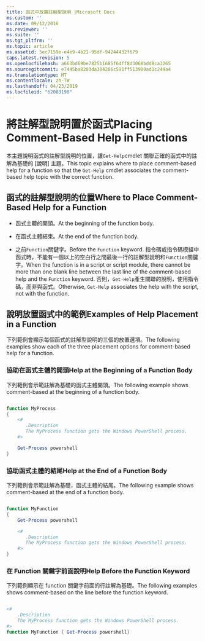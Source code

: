 ```yaml
---
title: 函式中放置註解型說明 |Microsoft Docs
ms.custom: ''
ms.date: 09/12/2016
ms.reviewer: ''
ms.suite: ''
ms.tgt_pltfrm: ''
ms.topic: article
ms.assetid: 5ec7159e-e4e9-4b21-95df-94244432f679
caps.latest.revision: 5
ms.openlocfilehash: a663bd69be7825b1685f64ff8d3068bdd8ca3265
ms.sourcegitcommit: e7445ba8203da304286c591ff513900ad1c244a4
ms.translationtype: MT
ms.contentlocale: zh-TW
ms.lasthandoff: 04/23/2019
ms.locfileid: "62083190"
---
```

# <a name="placing-comment-based-help-in-functions"></a><span data-ttu-id="1649a-102">將註解型說明置於函式</span><span class="sxs-lookup"><span data-stu-id="1649a-102">Placing Comment-Based Help in Functions</span></span>

<span data-ttu-id="1649a-103">本主題說明函式的註解型說明的位置，讓`Get-Help`cmdlet 關聯正確的函式中的註解為基礎的 [說明] 主題。</span><span class="sxs-lookup"><span data-stu-id="1649a-103">This topic explains where to place comment-based help for a function so that the `Get-Help` cmdlet associates the comment-based help topic with the correct function.</span></span>

## <a name="where-to-place-comment-based-help-for-a-function"></a><span data-ttu-id="1649a-104">函式的註解型說明的位置</span><span class="sxs-lookup"><span data-stu-id="1649a-104">Where to Place Comment-Based Help for a Function</span></span>

- <span data-ttu-id="1649a-105">函式主體的開頭。</span><span class="sxs-lookup"><span data-stu-id="1649a-105">At the beginning of the function body.</span></span>

- <span data-ttu-id="1649a-106">在函式主體結束。</span><span class="sxs-lookup"><span data-stu-id="1649a-106">At the end of the function body.</span></span>

- <span data-ttu-id="1649a-107">之前`Function`關鍵字。</span><span class="sxs-lookup"><span data-stu-id="1649a-107">Before the `Function` keyword.</span></span> <span data-ttu-id="1649a-108">指令碼或指令碼模組中函式時，不能有一個以上的空白行之間最後一行的註解型說明和`Function`關鍵字。</span><span class="sxs-lookup"><span data-stu-id="1649a-108">When the function is in a script or script module, there cannot be more than one blank line between the last line of the comment-based help and the `Function` keyword.</span></span> <span data-ttu-id="1649a-109">否則，`Get-Help`產生關聯的說明，使用指令碼，而非與函式。</span><span class="sxs-lookup"><span data-stu-id="1649a-109">Otherwise, `Get-Help` associates the help with the script, not with the function.</span></span>

## <a name="examples-of-help-placement-in-a-function"></a><span data-ttu-id="1649a-110">說明放置函式中的範例</span><span class="sxs-lookup"><span data-stu-id="1649a-110">Examples of Help Placement in a Function</span></span>

 <span data-ttu-id="1649a-111">下列範例會顯示每個函式的註解型說明的三個的放置選項。</span><span class="sxs-lookup"><span data-stu-id="1649a-111">The following examples show each of the three placement options for comment-based help for a function.</span></span>

### <a name="help-at-the-beginning-of-a-function-body"></a><span data-ttu-id="1649a-112">協助在函式主體的開頭</span><span class="sxs-lookup"><span data-stu-id="1649a-112">Help at the Beginning of a Function Body</span></span>

 <span data-ttu-id="1649a-113">下列範例會示範註解為基礎的函式主體開頭。</span><span class="sxs-lookup"><span data-stu-id="1649a-113">The following example shows comment-based at the beginning of a function body.</span></span>

```powershell

function MyProcess
{
    <#
       .Description
       The MyProcess function gets the Windows PowerShell process.
    #>

    Get-Process powershell
}

```

### <a name="help-at-the-end-of-a-function-body"></a><span data-ttu-id="1649a-114">協助函式主體的結尾</span><span class="sxs-lookup"><span data-stu-id="1649a-114">Help at the End of a Function Body</span></span>

 <span data-ttu-id="1649a-115">下列範例會示範註解為基礎，函式主體的結尾。</span><span class="sxs-lookup"><span data-stu-id="1649a-115">The following example shows comment-based at the end of a function body.</span></span>

```powershell

function MyFunction
{
    Get-Process powershell

    <#
       .Description
       The MyProcess function gets the Windows PowerShell process.
    #>
}

```

### <a name="help-before-the-function-keyword"></a><span data-ttu-id="1649a-116">在 Function 關鍵字前面說明</span><span class="sxs-lookup"><span data-stu-id="1649a-116">Help Before the Function Keyword</span></span>

 <span data-ttu-id="1649a-117">下列範例顯示在 function 關鍵字前面的行註解為基礎。</span><span class="sxs-lookup"><span data-stu-id="1649a-117">The following examples shows comment-based on the line before the function keyword.</span></span>

```powershell

<#
    .Description
    The MyProcess function gets the Windows PowerShell process.
#>
function MyFunction { Get-Process powershell}

```